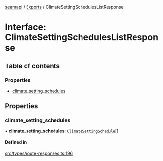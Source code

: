 [seamapi](../README.md) / [Exports](../modules.md) / ClimateSettingSchedulesListResponse

# Interface: ClimateSettingSchedulesListResponse

## Table of contents

### Properties

- [climate\_setting\_schedules](ClimateSettingSchedulesListResponse.md#climate_setting_schedules)

## Properties

### climate\_setting\_schedules

• **climate\_setting\_schedules**: [`ClimateSettingSchedule`](../modules.md#climatesettingschedule)[]

#### Defined in

[src/types/route-responses.ts:196](https://github.com/seamapi/javascript-legacy/blob/main/src/types/route-responses.ts#L196)
